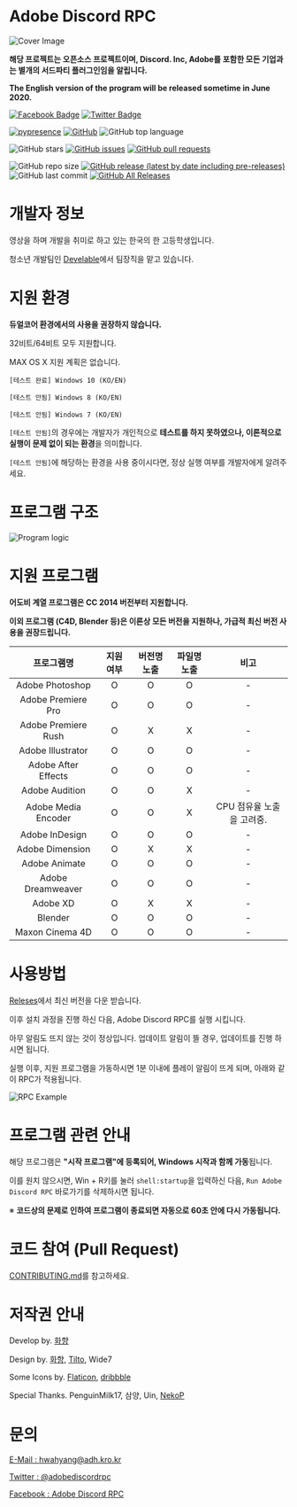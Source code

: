 # Adobe Discord RPC

![Cover Image](https://github.com/hwahyang1/Adobe-Discord-RPC/blob/master/img_for_github/cover.png)


**해당 프로젝트는 오픈소스 프로젝트이며, Discord. Inc, Adobe를 포함한 모든 기업과는 별개의 서드파티 플러그인임을 알립니다.**

**__The English version of the program will be released sometime in June 2020.__**

[![Facebook Badge](https://img.shields.io/badge/Follow-Facebook-4267B2?style=for-the-badge)](https://www.facebook.com/adobediscordrpc) [![Twitter Badge](https://img.shields.io/badge/Follow-Twitter-1DA1F2?style=for-the-badge)](https://twitter.com/adobediscordrpc)

[![pypresence](https://img.shields.io/badge/using-pypresence-00bb88.svg?style=for-the-badge&logo=discord&logoWidth=20)](https://github.com/qwertyquerty/pypresence)  [![GitHub](https://img.shields.io/github/license/hwahyang1/Adobe-Discord-RPC?style=for-the-badge)](https://github.com/hwahyang1/Adobe-Discord-RPC/blob/master/LICENSE) ![GitHub top language](https://img.shields.io/github/languages/top/hwahyang1/Adobe-Discord-RPC?style=for-the-badge)
 
![GitHub stars](https://img.shields.io/github/stars/hwahyang1/Adobe-Discord-RPC.svg?style=for-the-badge&label=Stars) [![GitHub issues](https://img.shields.io/github/issues/hwahyang1/Adobe-Discord-RPC?style=for-the-badge)](https://github.com/hwahyang1/Adobe-Discord-RPC/issues) [![GitHub pull requests](https://img.shields.io/github/issues-pr/hwahyang1/Adobe-Discord-RPC?style=for-the-badge)](https://github.com/hwahyang1/Adobe-Discord-RPC/pulls)

![GitHub repo size](https://img.shields.io/github/repo-size/hwahyang1/Adobe-Discord-RPC?style=for-the-badge) [![GitHub release (latest by date including pre-releases)](https://img.shields.io/github/v/release/hwahyang1/Adobe-Discord-RPC?include_prereleases&style=for-the-badge)](https://github.com/hwahyang1/Adobe-Discord-RPC/releases) ![GitHub last commit](https://img.shields.io/github/last-commit/hwahyang1/Adobe-Discord-RPC.svg?style=for-the-badge) [![GitHub All Releases](https://img.shields.io/github/downloads/hwahyang1/Adobe-Discord-RPC/total?style=for-the-badge)](https://github.com/hwahyang1/Adobe-Discord-RPC/releases)

# 개발자 정보

영상을 하며 개발을 취미로 하고 있는 한국의 한 고등학생입니다.

청소년 개발팀인 [Develable](https://github.com/develable)에서 팀장직을 맡고 있습니다.

# 지원 환경

**듀얼코어 환경에서의 사용을 권장하지 않습니다.**

32비트/64비트 모두 지원합니다.

MAX OS X 지원 계획은 없습니다.

```
[테스트 완료] Windows 10 (KO/EN)

[테스트 안됨] Windows 8 (KO/EN)

[테스트 안됨] Windows 7 (KO/EN)
```

`[테스트 안됨]`의 경우에는 개발자가 개인적으로 **테스트를 하지 못하였으나, 이론적으로 실행이 문제 없이 되는 환경**을 의미합니다.

`[테스트 안됨]`에 해당하는 환경을 사용 중이시다면, 정상 실행 여부를 개발자에게 알려주세요.

# 프로그램 구조

![Program logic](https://github.com/hwahyang1/Adobe-Discord-RPC/blob/master/img_for_github/program_logic.png)

# 지원 프로그램

**어도비 계열 프로그램은 CC 2014 버전부터 지원합니다.**

**이외 프로그램 (C4D, Blender 등)은 이론상 모든 버전을 지원하나, 가급적 최신 버전 사용을 권장드립니다.**

| 프로그램명 | 지원 여부 | 버전명 노출 | 파일명 노출 | 비고 |
| :---: | :---: | :---: | :---: | :---: |
| Adobe Photoshop | O | O | O | - |
| Adobe Premiere Pro | O | O | O | - |
| Adobe Premiere Rush | O | X | X | - |
| Adobe Illustrator | O | O | O | - |
| Adobe After Effects | O | O | O | - |
| Adobe Audition | O | O | X | - |
| Adobe Media Encoder | O | O | X | CPU 점유율 노출을 고려중. |
| Adobe InDesign | O | O | O | - |
| Adobe Dimension | O | X | X | - |
| Adobe Animate | O | O | O | - |
| Adobe Dreamweaver | O | O | O | - |
| Adobe XD | O | X | X | - |
| Blender | O | O | O | - |
| Maxon Cinema 4D | O | O | O | - |

# 사용방법
[Releses](https://github.com/hwahyang1/Adobe-Discord-RPC/releases)에서 최신 버전을 다운 받습니다.

이후 설치 과정을 진행 하신 다음, Adobe Discord RPC를 실행 시킵니다.

아무 알림도 뜨지 않는 것이 정상입니다. 업데이트 알림이 뜰 경우, 업데이트를 진행 하시면 됩니다.

실행 이후, 지원 프로그램을 가동하시면 1분 이내에 플레이 알림이 뜨게 되며, 아래와 같이 RPC가 적용됩니다.

![RPC Example](https://github.com/hwahyang1/Adobe-Discord-RPC/blob/master/img_for_github/RPC%20example.png)

# 프로그램 관련 안내

해당 프로그램은 **"시작 프로그램"에 등록되어, Windows 시작과 함께 가동**됩니다.

이를 원치 않으시면, Win + R키를 눌러 `shell:startup`을 입력하신 다음, `Run Adobe Discord RPC` 바로가기를 삭제하시면 됩니다.

※ **코드상의 문제로 인하여 프로그램이 종료되면 자동으로 60초 안에 다시 가동됩니다.**

# 코드 참여 (Pull Request)
[CONTRIBUTING.md](https://github.com/hwahyang1/Adobe-Discord-RPC/blob/master/CONTRIBUTING.md)를 참고하세요.

# 저작권 안내

Develop by. [화향](https://hwahyang.space)

Design by. [화향](https://hwahyang.space), [Tilto](https://tilto.kro.kr), Wide7

Some Icons by. [Flaticon](https://flaticon.com), [dribbble](https://dribbble.com)

Special Thanks. PenguinMilk17, 삼양, Uin, [NekoP](https://siro.dev)

# 문의
[E-Mail : hwahyang@adh.kro.kr](mailto:hwahyang@adh.kro.kr)

[Twitter : @adobediscordrpc](https://twitter.com/adobediscordrpc)

[Facebook : Adobe Discord RPC](https://www.facebook.com/adobediscordrpc)
